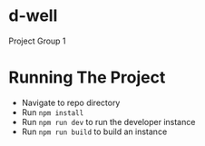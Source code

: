 # d-well

Project Group 1

# Running The Project

- Navigate to repo directory
- Run `npm install`
- Run `npm run dev` to run the developer instance
- Run `npm run build` to build an instance
